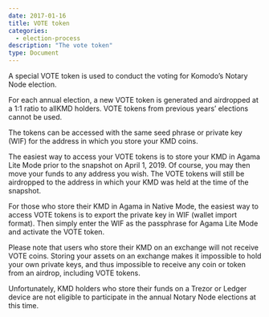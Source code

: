 ```yaml
---
date: 2017-01-16
title: VOTE token
categories:
  - election-process
description: "The vote token"
type: Document
---
```

A special VOTE token is used to conduct the voting for Komodo’s Notary Node election.

For each annual election, a new VOTE token is generated and airdropped at a 1:1 ratio to allKMD holders. VOTE tokens from previous years’ elections cannot be used.

The tokens can be accessed with the same seed phrase or private key (WIF) for the address in which you store your KMD coins.

The easiest way to access your VOTE tokens is to store your KMD in Agama Lite Mode prior to the snapshot on April 1, 2019. Of course, you may then move your funds to any address you wish. The VOTE tokens will still be airdropped to the address in which your KMD was held at the time of the snapshot.

For those who store their KMD in Agama in Native Mode, the easiest way to access VOTE tokens is to export the private key in WIF (wallet import format). Then simply enter the WIF as the passphrase for Agama Lite Mode and activate the VOTE token.

Please note that users who store their KMD on an exchange will not receive VOTE coins. Storing your assets on an exchange makes it impossible to hold your own private keys, and thus impossible to receive any coin or token from an airdrop, including VOTE tokens.

Unfortunately, KMD holders who store their funds on a Trezor or Ledger device are not eligible to participate in the annual Notary Node elections at this time.
